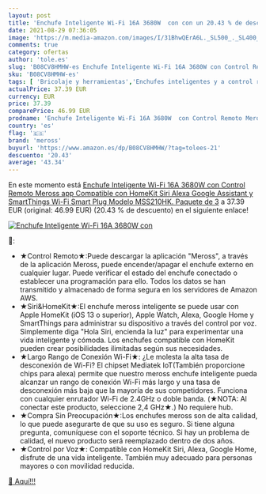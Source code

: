 ```yaml
---
layout: post
title: 'Enchufe Inteligente Wi-Fi 16A 3680W  con con un 20.43 % de descuento'
date: 2021-08-29 07:36:05
image: 'https://m.media-amazon.com/images/I/31BhwQErA6L._SL500_._SL400_.jpg'
comments: true
category: ofertas
author: 'tole.es'
slug: 'B08CV8HMHW-es Enchufe Inteligente Wi-Fi 16A 3680W con Control Remoto...'
sku: 'B08CV8HMHW-es'
tags: [ 'Bricolaje y herramientas','Enchufes inteligentes y a control remoto','Enchufes y accesorios','Instalación eléctrica','alexa','enchufe','inteligente','meross', ]
actualPrice: 37.39 EUR
currency: EUR
price: 37.39
comparePrice: 46.99 EUR
prodname: 'Enchufe Inteligente Wi-Fi 16A 3680W  con Control Remoto Meross app  Compatible con HomeKit Siri  Alexa  Google Assistant y SmartThings  Wi-Fi Smart Plug  Modelo MSS210HK. Paquete de 3'
country: 'es'
flag: '🇪🇸'
brand: 'meross'
buyurl: 'https://www.amazon.es/dp/B08CV8HMHW/?tag=tolees-21'
descuento: '20.43'
average: '43.34'
---
```


En este momento está [Enchufe Inteligente Wi-Fi 16A 3680W  con Control Remoto Meross app  Compatible con HomeKit Siri  Alexa  Google Assistant y SmartThings  Wi-Fi Smart Plug  Modelo MSS210HK. Paquete de 3](https://www.amazon.es/dp/B08CV8HMHW/?tag=tolees-21) a 37.39 EUR (original: 46.99 EUR) (20.43 %  de descuento) en el siguiente enlace!

[![Enchufe Inteligente Wi-Fi 16A 3680W  con](https://m.media-amazon.com/images/I/31BhwQErA6L._SL500_._SL400_.jpg)](https://www.amazon.es/dp/B08CV8HMHW/?tag=tolees-21)

🔎:

- ★Control Remoto★:Puede descargar la aplicación "Meross", a través de la aplicación Meross, puede encender/apagar el enchufe externo en cualquier lugar. Puede verificar el estado del enchufe conectado o establecer una programación para ello. Todos los datos se han transmitido y almacenado de forma segura en los servidores de Amazon AWS.
- ★Siri&HomeKit★:El enchufe meross inteligente se puede usar con Apple HomeKit (iOS 13 o superior), Apple Watch, Alexa, Google Home y SmartThings para administrar su dispositivo a través del control por voz. Simplemente diga "Hola Siri, encienda la luz" para experimentar una vida inteligente y cómoda. Los enchufes compatible con HomeKit pueden crear posibilidades ilimitadas según sus necesidades.
- ★Largo Rango de Conexión Wi-Fi★: ¿Le molesta la alta tasa de desconexión de Wi-Fi? El chipset Mediatek IoT(También proporcione chips para alexa) permite que nuestro meross enchufe inteligente pueda alcanzar un rango de conexión Wi-Fi más largo y una tasa de desconexión más baja que la mayoría de sus competidores. Funciona con cualquier enrutador Wi-Fi de 2.4GHz o doble banda. (★NOTA: Al conectar este producto, seleccione 2,4 GHz★.) No requiere hub.
- ★Compra Sin Preocupación★:Los enchufes meross son de alta calidad, lo que puede asegurarte de que su uso es seguro. Si tiene alguna pregunta, comuníquese con el soporte técnico. Si hay un problema de calidad, el nuevo producto será reemplazado dentro de dos años.
- ★Control por Voz★: Compatible con HomeKit Siri, Alexa, Google Home, disfrute de una vida inteligente. También muy adecuado para personas mayores o con movilidad reducida.

[🛒 Aquí!!!](https://www.amazon.es/dp/B08CV8HMHW/?tag=tolees-21)
